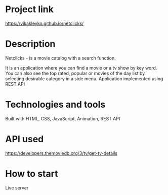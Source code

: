 # Project link
https://vikakleyko.github.io/netclicks/

# Description
Netclicks - is a movie catalog with a search function.

It is an application where you can find a movie or a tv show by key word. You can also see the top rated, popular or movies of the day list by selecting desirable category in a side menu. Application implemented using REST API

# Technologies and tools
Built with HTML, CSS, JavaScript, Animation, REST API

# API used

https://developers.themoviedb.org/3/tv/get-tv-details

# How to start

Live server



